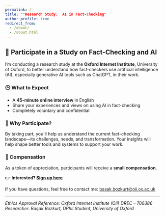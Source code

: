 ```yaml
---
permalink: /
title: ""Research Study:  AI in Fact-Checking"
author_profile: true
redirect_from: 
  - /about/
  - /about.html
---
```

## 📣 Participate in a Study on Fact-Checking and AI

I’m conducting a research study at the **Oxford Internet Institute**, University of Oxford, to better understand how fact-checkers use artificial intelligence (AI), especially generative AI tools such as ChatGPT, in their work.

### 🕒 What to Expect
- A **45-minute online interview** in English  
- Share your experiences and views on using AI in fact-checking  
- Completely voluntary and confidential  

### 🎯 Why Participate?
By taking part, you'll help us understand the current fact-checking landscape—its challenges, needs, and transformation. Your insights will help shape better tools and systems to support your work.

### 🎁 Compensation
As a token of appreciation, participants will receive a **small compensation**.

👉 **Interested? [Sign up here](https://forms.office.com/e/CFx3KB5mzj)**

If you have questions, feel free to contact me: [basak.bozkurt@oii.ox.ac.uk](mailto:basak.bozkurt@oii.ox.ac.uk)

---

*Ethics Approval Reference: Oxford Internet Institute (OII) DREC – 706386*  
*Researcher: Başak Bozkurt, DPhil Student, University of Oxford*